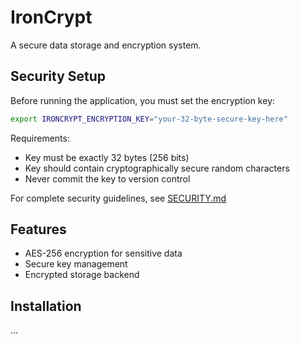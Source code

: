 # IronCrypt

A secure data storage and encryption system.

## Security Setup

Before running the application, you must set the encryption key:

```bash
export IRONCRYPT_ENCRYPTION_KEY="your-32-byte-secure-key-here"
```

Requirements:
- Key must be exactly 32 bytes (256 bits)
- Key should contain cryptographically secure random characters
- Never commit the key to version control

For complete security guidelines, see [SECURITY.md](SECURITY.md)

## Features
- AES-256 encryption for sensitive data
- Secure key management
- Encrypted storage backend

## Installation
...
